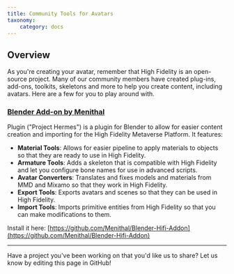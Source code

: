 ```yaml
---
title: Community Tools for Avatars
taxonomy:
    category: docs
---
```


## Overview

As you're creating your avatar, remember that High Fidelity is an open-source project. Many of our community members have created plug-ins, add-ons, toolkits, skeletons and more to help you create content, including avatars. Here are a few for you to play around with.

### [Blender Add-on by Menithal](https://github.com/Menithal/Blender-Hifi-Addon)

Plugin ("Project Hermes") is a plugin for Blender to allow for easier content creation and importing for the High Fidelity Metaverse Platform. It features: 

- **Material Tools**: Allows for easier pipeline to apply materials to objects so that they are ready to use in High Fidelity.
- **Armature Tools**: Adds a skeleton that is compatible with High Fidelity and let you configure bone names for use in advanced scripts.
- **Avatar Converters**: Translates and fixes models and materials from MMD and Mixamo so that they work in High Fidelity.
- **Export Tools**: Exports avatars and scenes so that they can be used in High Fidelity.
- **Import Tools**: Imports primitive entities from High Fidelity so that you can make modifications to them.

Install it here: [https://github.com/Menithal/Blender-Hifi-Addon](https://github.com/Menithal/Blender-Hifi-Addon)

---
Have a project you've been working on that you'd like us to share? Let us know by editing this page in GitHub! 